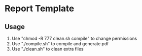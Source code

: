 # Report Template

## Usage

1. Use "chmod -R 777 clean.sh compile" to change permissions
2. Use "./compile.sh" to compile and generate pdf
3. Use "./clean.sh" to clean extra files
